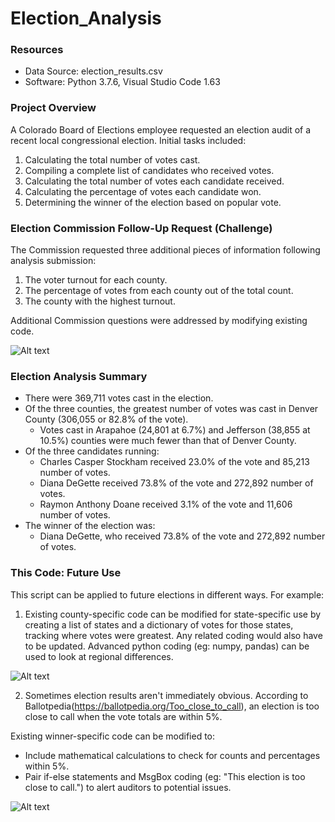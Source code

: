 # Election_Analysis

### Resources
  - Data Source: election_results.csv
  - Software: Python 3.7.6, Visual Studio Code 1.63

### Project Overview
A Colorado Board of Elections employee requested an election audit of a recent local congressional election.
Initial tasks included:

1. Calculating the total number of votes cast.
2. Compiling a complete list of candidates who received votes.
3. Calculating the total number of votes each candidate received.
4. Calculating the percentage of votes each candidate won.
5. Determining the winner of the election based on popular vote.
 
### Election Commission Follow-Up Request (Challenge)
 The Commission requested three additional pieces of information following analysis submission:
 
 1. The voter turnout for each county.
 2. The percentage of votes from each county out of the total count.
 3. The county with the highest turnout.
 
 Additional Commission questions were addressed by modifying existing code.
 
![Alt text](https://user-images.githubusercontent.com/30667001/148059079-fd8a686e-912e-419b-b2ff-55189dac7c38.png)

### Election Analysis Summary
- There were 369,711 votes cast in the election.
- Of the three counties, the greatest number of votes was cast in Denver County (306,055 or 82.8% of the vote).
  - Votes cast in Arapahoe (24,801 at 6.7%) and Jefferson (38,855 at 10.5%) counties were much fewer than that of Denver County.
- Of the three candidates running:
  - Charles Casper Stockham received 23.0% of the vote and 85,213 number of votes.
  - Diana DeGette received 73.8% of the vote and 272,892 number of votes.
  - Raymon Anthony Doane received 3.1% of the vote and 11,606 number of votes.
- The winner of the election was:
  - Diana DeGette, who received 73.8% of the vote and 272,892 number of votes.
  
### This Code: Future Use
This script can be applied to future elections in different ways. For example:

 1. Existing county-specific code can be modified for state-specific use by creating a list of states and a dictionary of votes for those states, tracking where votes were greatest. Any related coding would also have to be updated. Advanced python coding (eg: numpy, pandas) can be used to look at regional differences.

![Alt text](https://user-images.githubusercontent.com/30667001/148101578-d14bba25-9295-4d96-8408-c8d11653573e.png)

 2. Sometimes election results aren't immediately obvious. According to Ballotpedia(https://ballotpedia.org/Too_close_to_call), an election is too close to call when the vote totals are within 5%.

  Existing winner-specific code can be modified to:
  - Include mathematical calculations to check for counts and percentages within 5%.
  - Pair if-else statements and MsgBox coding (eg: "This election is too close to call.") to alert auditors to potential issues.

![Alt text](https://user-images.githubusercontent.com/30667001/148104066-42d0dcc7-5d97-4548-8888-5b7cdf86e2be.png)
  

